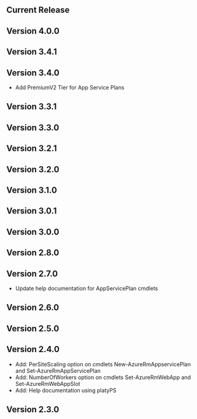 ﻿<!--
    Please leave this section at the top of the change log.

    Changes for the current release should go under the section titled "Current Release", and should adhere to the following format:

    ## Current Release
    * Overview of change #1
        - Additional information about change #1
    * Overview of change #2
        - Additional information about change #2
        - Additional information about change #2
    * Overview of change #3
    * Overview of change #4
        - Additional information about change #4

    ## YYYY.MM.DD - Version X.Y.Z (Previous Release)
    * Overview of change #1
        - Additional information about change #1
-->
## Current Release

## Version 4.0.0

## Version 3.4.1

## Version 3.4.0
* Add PremiumV2 Tier for App Service Plans

## Version 3.3.1

## Version 3.3.0

## Version 3.2.1

## Version 3.2.0

## Version 3.1.0

## Version 3.0.1

## Version 3.0.0

## Version 2.8.0

## Version 2.7.0
* Update help documentation for AppServicePlan cmdlets

## Version 2.6.0

## Version 2.5.0

## Version 2.4.0
* Add: PerSiteScaling option on cmdlets New-AzureRmAppservicePlan and Set-AzureRmAppServicePlan
* Add: NumberOfWorkers option on cmdlets Set-AzureRmWebApp and Set-AzureRmWebAppSlot
* Add: Help documentation using platyPS

## Version 2.3.0
